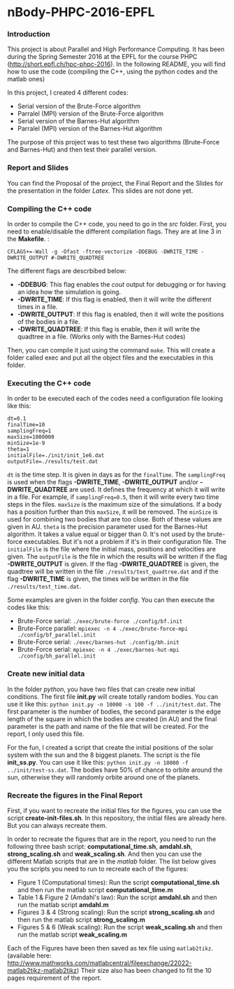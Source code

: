 # nBody-PHPC-2016-EPFL

### Introduction

This project is about Parallel and High Performance Computing. It has been during the Spring Semester 2016 at the EPFL for the course PHPC (http://short.epfl.ch/hpc-phpc-2016).  In the following README, you will find how to use the code (compiling the C++, using the python codes and the matlab ones)

In this project, I created 4 different codes:
- Serial version of the Brute-Force algorithm
- Parralel (MPI) version of the Brute-Force algorithm
- Serial version of the Barnes-Hut algorithm
- Parralel (MPI) version of the Barnes-Hut algorithm

The purpose of this project was to test these two algorithms (Brute-Force and Barnes-Hut) and then test their parallel version.

### Report and Slides

You can find the Proposal of the project, the Final Report and the Slides for the presentation in the folder *Latex*. This slides are not done yet.

### Compiling the C++ code

In order to compile the C++ code, you need to go in the *src* folder. First, you need to enable/disable the different compilation flags. They are at line 3 in the **Makefile**. :
```
CFLAGS+=-Wall -g -Ofast -ftree-vectorize -DDEBUG -DWRITE_TIME -DWRITE_OUTPUT #-DWRITE_QUADTREE
```
The different flags are descrbibed below:
- **-DDEBUG**: This flag enables the *cout* output for debugging or for having an idea how the simulation is going.
- **-DWRITE_TIME**: If this flag is enabled, then it will write the different times in a file. 
- **-DWRITE_OUTPUT**: If this flag is enabled, then it will write the positions of the bodies in a file.
- **-DWRITE_QUADTREE**: If this flag is enable, then it will write the quadtree in a file. (Works only with the Barnes-Hut codes)

Then, you can compile it just using the command `make`. This will create a folder called exec and put all the object files and the executables in this folder.

### Executing the C++ code

In order to be executed each of the codes need a configuration file looking like this:
```
dt=0.1
finalTime=10
samplingFreq=1
maxSize=1000000
minSize=1e-9
theta=1
initialFile=./init/init_1e6.dat
outputFile=./results/test.dat
```
`dt` is the time step. It is given in days as for the `finalTime`. The `samplingFreq` is used when the flags **-DWRITE_TIME**, **-DWRITE_OUTPUT** and/or **-DWRITE_QUADTREE** are used. It defines the frequency at which it will write in a file. For example, if `samplingFreq=0.5`, then it will write every two time steps in the files. `maxSize` is the maximum size of the simulations. If a body has a position further than this `maxSize`, it will be removed. The `minSize` is used for combining two bodies that are too close. Both of these values are given in AU. `theta` is the precision parameter used for the Barnes-Hut algorithm. It takes a value equal or bigger than 0. It's not used by the brute-force executables. But it's not a problem if it's in their configuration file. The `initialFile` is the file where the initial mass, positions and velocities are given. The `outputFile` is the file in which the results will be written if the flag **-DWRITE_OUTPUT** is given. If the flag **-DWRITE_QUADTREE** is given, the quadtree will be written in the file `./results/test_quadtree.dat` and if the flag **-DWRITE_TIME** is given, the times will be written in the file `./results/test_time.dat`.

Some examples are given in the folder *config*. You can then execute the codes like this:
- Brute-Force serial: `./exec/brute-force ./config/bf.init`
- Brute-Force parallel: `mpiexec -n 4 ./exec/brute-force-mpi ./config/bf_parallel.init`
- Brute-Force serial: `./exec/barnes-hut ./config/bh.init`
- Brute-Force serial: `mpiexec -n 4 ./exec/barnes-hut-mpi ./config/bh_parallel.init`

### Create new initial data

In the folder *python*, you have two files that can create new initial conditions. The first file **init.py** will create totally random bodies. You can use it like this: `python init.py -n 10000 -s 100 -f ../init/test.dat`. The first parameter is the number of bodies, the second parameter is the edge length of the square in which the bodies are created (in AU) and the final parameter is the path and name of the file that will be created. For the report, I only used this file.

For the fun, I created a script that create the initial positions of the solar system with the sun and the 8 biggest planets. The script is the file **init_ss.py**. You can use it like this: `python init.py -n 10000 -f ../init/test-ss.dat`. The bodies have 50% of chance to orbite around the sun, otherwise they will randomly orbite around one of the planets.

### Recreate the figures in the Final Report

First, if you want to recreate the initial files for the figures, you can use the script **create-init-files.sh**. In this repository, the initial files are already here. But you can always recreate them.

In order to recreate the figures that are in the report, you need to run the following three bash script: **computational_time.sh**, **amdahl.sh**, **strong_scaling.sh** and **weak_scaling.sh**. And then you can use the different Matlab scripts that are in the *matlab* folder. The list below gives you the scripts you need to run to recreate each of the figures:
- Figure 1 (Computational times): Run the script **computational_time.sh** and then run the matlab script **computational_time.m**
- Table 1 & Figure 2 (Amdahl's law): Run the script **amdahl.sh** and then run the matlab script **amdahl.m**
- Figures 3 & 4 (Strong scaling): Run the script **strong_scaling.sh** and then run the matlab script **strong_scaling.m**
- Figures 5 & 6 (Weak scaling): Run the script **weak_scaling.sh** and then run the matlab script **weak_scaling.m**

Each of the Figures have been then saved as tex file using `matlab2tikz`. (available here: http://www.mathworks.com/matlabcentral/fileexchange/22022-matlab2tikz-matlab2tikz) Their size also has been changed to fit the 10 pages requirement of the report. 

